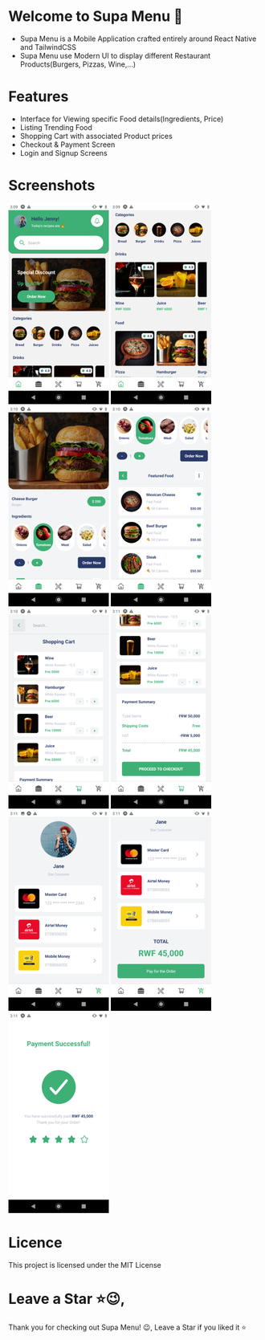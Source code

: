 # Welcome to Supa Menu 👋

- Supa Menu is a Mobile Application crafted entirely around React Native and TailwindCSS
- Supa Menu use Modern UI to display different Restaurant Products(Burgers, Pizzas, Wine,...)

# Features

- Interface for Viewing specific Food details(Ingredients, Price)
- Listing Trending Food
- Shopping Cart with associated Product prices
- Checkout & Payment Screen
- Login and Signup Screens

# Screenshots

![](https://github.com/UNYUZIMFURA/Supa-Menu/blob/master/assets/screenshots/Screenshot_20240524-150920.jpg)
![](https://github.com/UNYUZIMFURA/Supa-Menu/blob/master/assets/screenshots/Screenshot_20240524-150936.jpg)
![](https://github.com/UNYUZIMFURA/Supa-Menu/blob/master/assets/screenshots/Screenshot_20240524-151012.jpg)
![](https://github.com/UNYUZIMFURA/Supa-Menu/blob/master/assets/screenshots/Screenshot_20240524-151026.jpg)
![](https://github.com/UNYUZIMFURA/Supa-Menu/blob/master/assets/screenshots/Screenshot_20240524-151054.jpg)
![](https://github.com/UNYUZIMFURA/Supa-Menu/blob/master/assets/screenshots/Screenshot_20240524-151103.jpg)
![](https://github.com/UNYUZIMFURA/Supa-Menu/blob/master/assets/screenshots/Screenshot_20240524-151116.jpg)
![](https://github.com/UNYUZIMFURA/Supa-Menu/blob/master/assets/screenshots/Screenshot_20240524-151123.jpg)
![](https://github.com/UNYUZIMFURA/Supa-Menu/blob/master/assets/screenshots/Screenshot_20240524-151130.jpg)

# Licence

This project is licensed under the MIT License

# Leave a Star ⭐😉,

Thank you for checking out Supa Menu! 😉, Leave a Star if you liked it ⭐
  
